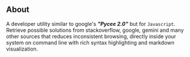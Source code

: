 ## About

A developer utility similar to google's **_"Pycee 2.0"_** but for `Javascript`. <br>
Retrieve possible solutions from stackoverflow, google, gemini and many other sources that reduces inconsistent browsing, directly inside your system on command line with rich syntax highlighting and markdown visualization.
